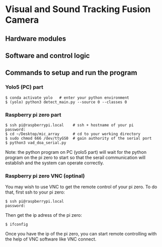 # Visual and Sound Tracking Fusion Camera


## Hardware modules


## Software and control logic

## Commands to setup and run the program


### Yolo5 (PC) part
````
$ conda activate yolo   # enter your python environment
$ (yolo) python3 detect_main.py --source 0 --classes 0
````

### Raspberry pi zero part
````
$ ssh pi@raspberrypi.local    # ssh + hostname of your pi
password:
$ cd ~/Desktop/mic_array      # cd to your working directory
$ sudo chmod 666 /dev/ttyGS0  # gain authority of the serial port
$ python3 vad_doa_serial.py
````

Note: the python program on PC (yolo5 part) will wait for the python program on the pi zero to start so that the serail communication will establish and the system can operate correctly.

### Raspberry pi zero VNC (optinal)
You may wish to use VNC to get the remote control of your pi zero. To do that, first ssh to your pi zero:
````
$ ssh pi@raspberrypi.local   
password:
````
Then get the ip adress of the pi zero:
````
$ ifconfig
````
Once you have the ip of the pi zero, you can start remote controlling with the help of VNC software like VNC connect.